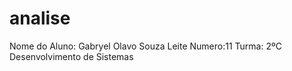 # analise
Nome do Aluno: Gabryel Olavo Souza Leite
Numero:11
Turma: 2ºC Desenvolvimento de Sistemas

